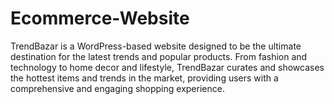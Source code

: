 # Ecommerce-Website
TrendBazar is a WordPress-based website designed to be the ultimate destination for the latest trends and popular products. From fashion and technology to home decor and lifestyle, TrendBazar curates and showcases the hottest items and trends in the market, providing users with a comprehensive and engaging shopping experience.
